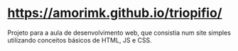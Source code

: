 # https://amorimk.github.io/triopifio/

Projeto para a aula de desenvolvimento web, que consistia num site simples utilizando conceitos básicos de HTML, JS e CSS.
